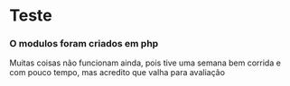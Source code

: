 # Teste

### O modulos foram criados em php

Muitas coisas não funcionam ainda, pois tive uma semana bem corrida e com pouco tempo, mas acredito que valha para avaliação 